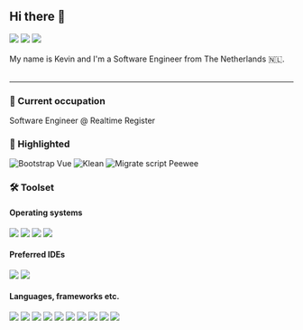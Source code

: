 ## Hi there 👋

![](https://ziadoua.github.io/m3-Markdown-Badges/badges/macOS/macos1.svg)
![](https://ziadoua.github.io/m3-Markdown-Badges/badges/Vue/vue2.svg)
![](https://ziadoua.github.io/m3-Markdown-Badges/badges/Python/python3.svg)
<br><br>
My name is Kevin and I'm a Software Engineer from The Netherlands 🇳🇱.
<br><br><hr>
### 💼 Current occupation
Software Engineer @ Realtime Register

### 📌 Highlighted
![Bootstrap Vue](https://github-readme-stats-git-master-kevinkosterrs-projects.vercel.app/api/pin?username=kevinkosterr&repo=bootstrap-vue&theme=dark)
![Klean](https://github-readme-stats-git-master-kevinkosterrs-projects.vercel.app/api/pin?username=kevinkosterr&repo=klean&theme=dark)
![Migrate script Peewee](https://github-readme-stats-git-master-kevinkosterrs-projects.vercel.app/api/gist?id=43be0ac226fd355d5a1992118c9e810d&theme=dark)

### 🛠️ Toolset

#### Operating systems
![](https://ziadoua.github.io/m3-Markdown-Badges/badges/macOS/macos1.svg)
![](https://ziadoua.github.io/m3-Markdown-Badges/badges/iOS/ios1.svg)
![](https://ziadoua.github.io/m3-Markdown-Badges/badges/Windows/windows2.svg)
![](https://ziadoua.github.io/m3-Markdown-Badges/badges/Ubuntu/ubuntu2.svg)


#### Preferred IDEs
![](https://ziadoua.github.io/m3-Markdown-Badges/badges/PyCharm/pycharm2.svg)
![](https://ziadoua.github.io/m3-Markdown-Badges/badges/Webstorm/webstorm2.svg)

#### Languages, frameworks etc.
![](https://ziadoua.github.io/m3-Markdown-Badges/badges/Python/python3.svg)
![](https://ziadoua.github.io/m3-Markdown-Badges/badges/Javascript/javascript3.svg)
![](https://ziadoua.github.io/m3-Markdown-Badges/badges/Vue/vue2.svg)
![](https://ziadoua.github.io/m3-Markdown-Badges/badges/Supabase/supabase2.svg)
![](https://ziadoua.github.io/m3-Markdown-Badges/badges/Git/git2.svg)
![](https://ziadoua.github.io/m3-Markdown-Badges/badges/GraphQL/graphql2.svg)
![](https://ziadoua.github.io/m3-Markdown-Badges/badges/PostgreSQL/postgresql2.svg)
![](https://ziadoua.github.io/m3-Markdown-Badges/badges/Django/django2.svg)
![](https://ziadoua.github.io/m3-Markdown-Badges/badges/Bootstrap/bootstrap2.svg)
![](https://ziadoua.github.io/m3-Markdown-Badges/badges/TailwindCSS/tailwindcss2.svg)
